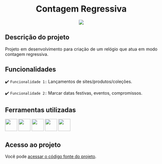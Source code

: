 # <h1 align="center"> Contagem Regressiva</h1>

<p align="center">
<img src="http://img.shields.io/static/v1?label=STATUS&message=EM%20DESENVOLVIMENTO&color=GREEN&style=for-the-badge"/>
</p>

## Descrição do projeto
<p align="justify">
  Projeto em desenvolvimento para criação de um relógio que atua em modo contagem regressiva.
</p>

## Funcionalidades
:heavy_check_mark: `Funcionalidade 1:` Lançamentos de sites/produtos/coleções.

:heavy_check_mark: `Funcionalidade 2:` Marcar datas festivas, eventos, compromissos.

## Ferramentas utilizadas
<img src="https://cdn.jsdelivr.net/gh/devicons/devicon/icons/html5/html5-original.svg" widht ="40" height ="40" /> <img src="https://cdn.jsdelivr.net/gh/devicons/devicon/icons/css3/css3-original.svg" widht ="40" height ="40" /> <img src="https://cdn.jsdelivr.net/gh/devicons/devicon/icons/sass/sass-original.svg" widht ="40" height ="40" />
<img src="https://cdn.jsdelivr.net/gh/devicons/devicon/icons/javascript/javascript-original.svg" widht ="40" height ="40" /> <img src="https://cdn.jsdelivr.net/gh/devicons/devicon/icons/vscode/vscode-original.svg" widht ="40" height = "40" />

## Acesso ao projeto

Você pode [acessar o código fonte do projeto](https://github.com/Nero-o/ContagemRegressiva).
